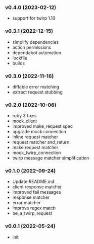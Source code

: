 ###  v0.4.0  (2023-02-12)
- support for twirp 1.10

###  v0.3.1  (2022-12-15)
- simplify dependencies
- action permissions
- dependabot automation
- lockfile
- builds

###  v0.3.0  (2022-11-16)
- diffable error matching
- extract request stubbing

###  v0.2.0  (2022-10-06)
- ruby 3 fixes
- mock_client
- improved make_request spec
- upgrade mock connection
- inline request matcher
- request matcher and_return
- make request matcher
- mock_twirp_connection
- twirp message matcher simplification

###  v0.1.0  (2022-09-24)
- Update README.md
- client response matcher
- improved fail messages
- response matcher
- error matcher
- improve regex match
- be_a_twirp_request

###  v0.0.1  (2022-05-24)
- init

